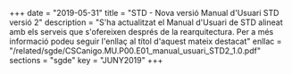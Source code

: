 +++
date        = "2019-05-31"
title       = "STD - Nova versió Manual d'Usuari STD versió 2"
description = "S'ha actualitzat el Manual d'Usuari de STD alineat amb els serveis que s'ofereixen després de la rearquitectura. Per a més informació podeu seguir l'enllaç al títol d'aquest mateix destacat"
enllac      = "/related/sgde/CSCanigo.MU.P00.E01_manual_usuari_STD2_1.0.pdf"
sections    = "sgde"
key         = "JUNY2019"
+++
